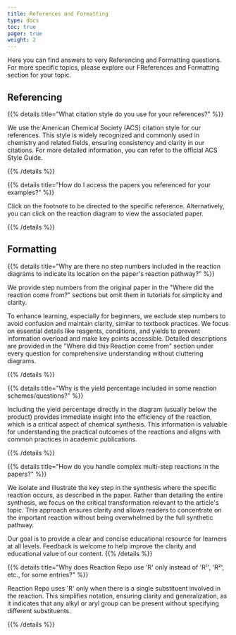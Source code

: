 ```yaml
---
title: References and Formatting
type: docs
toc: true
pager: true
weight: 2
---
```


Here you can find answers to very Referencing and Formatting questions. For more specific topics, please explore our FReferences and Formatting section for your topic.

## Referencing

{{% details title="What citation style do you use for your references?" %}}

We use the American Chemical Society (ACS) citation style for our references. This style is widely recognized and commonly used in chemistry and related fields, ensuring consistency and clarity in our citations. For more detailed information, you can refer to the official ACS Style Guide.

{{% /details %}}

{{% details title="How do I access the papers you referenced for your examples?" %}}

Click on the footnote to be directed to the specific reference. Alternatively, you can click on the reaction diagram to view the associated paper.

{{% /details %}}

## Formatting

{{% details title="Why are there no step numbers included in the reaction diagrams to indicate its location on the paper's reaction pathway?" %}}

We provide step numbers from the original paper in the "Where did the reaction come from?" sections but omit them in tutorials for simplicity and clarity.

To enhance learning, especially for beginners, we exclude step numbers to avoid confusion and maintain clarity, similar to textbook practices. We focus on essential details like reagents, conditions, and yields to prevent information overload and make key points accessible. Detailed descriptions are provided in the "Where did this Reaction come from" section under every question for comprehensive understanding without cluttering diagrams.

{{% /details %}}

{{% details title="Why is the yield percentage included in some reaction schemes/questions?" %}}

Including the yield percentage directly in the diagram (usually below the product) provides immediate insight into the efficiency of the reaction, which is a critical aspect of chemical synthesis. This information is valuable for understanding the practical outcomes of the reactions and aligns with common practices in academic publications.

{{% /details %}}

{{% details title="How do you handle complex multi-step reactions in the papers?" %}}

We isolate and illustrate the key step in the synthesis where the specific reaction occurs, as described in the paper. Rather than detailing the entire synthesis, we focus on the critical transformation relevant to the article's topic. This approach ensures clarity and allows readers to concentrate on the important reaction without being overwhelmed by the full synthetic pathway.

Our goal is to provide a clear and concise educational resource for learners at all levels. Feedback is welcome to help improve the clarity and educational value of our content.
{{% /details %}}

{{% details title="Why does Reaction Repo use 'R' only instead of 'R¹', 'R²', etc., for some entries?" %}}

Reaction Repo uses 'R' only when there is a single substituent involved in the reaction. This simplifies notation, ensuring clarity and generalization, as it indicates that any alkyl or aryl group can be present without specifying different substituents.

{{% /details %}}